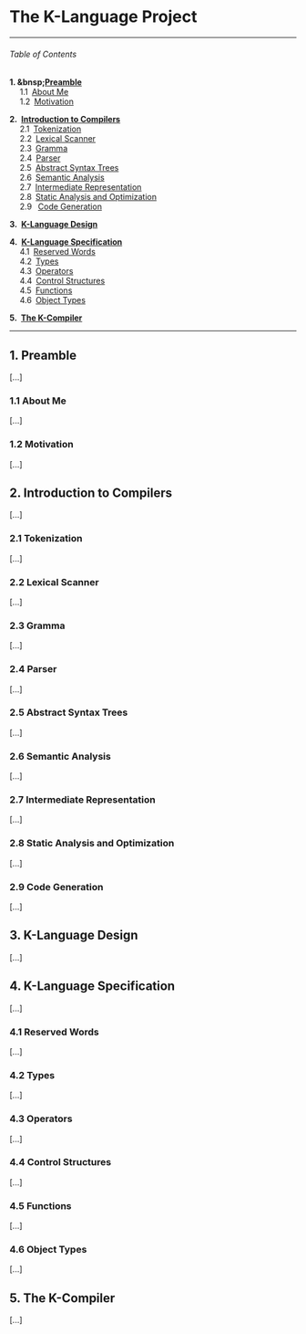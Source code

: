 # The K-Language Project

---
###### Table of Contents

__1. &bnsp;[Preamble](#1-preamble)__  
&ensp;&ensp; 1.1&ensp;[About Me](#11-about-me)  
&ensp;&ensp; 1.2&ensp;[Motivation](#12-motivation)  

__2.&ensp;[Introduction to Compilers](#2-introduction-to-compilers)__  
&ensp;&ensp; 2.1&ensp;[Tokenization](#21-tokenization)  
&ensp;&ensp; 2.2&ensp;[Lexical Scanner](#22-lexical-scanner)  
&ensp;&ensp; 2.3&ensp;[Gramma](#23-gramma)  
&ensp;&ensp; 2.4&ensp;[Parser](#24-parser)  
&ensp;&ensp; 2.5&ensp;[Abstract Syntax Trees](#25-abstract-syntax-trees)  
&ensp;&ensp; 2.6&ensp;[Semantic Analysis](#26-semantic-analysis)  
&ensp;&ensp; 2.7&ensp;[Intermediate Representation](#27-intermediate-representation)  
&ensp;&ensp; 2.8&ensp;[Static Analysis and Optimization](#28-static-analysis-and-optimization)  
&ensp;&ensp; 2.9&ensp; [Code Generation](#29-code-generation)  

__3.&ensp;[K-Language Design](#3-k-language-design)__  

__4.&ensp;[K-Language Specification](#4-k-language-specification)__  
&ensp;&ensp; 4.1&ensp;[Reserved Words](#41-reserved-words)  
&ensp;&ensp; 4.2&ensp;[Types](#42-types)  
&ensp;&ensp; 4.3&ensp;[Operators](#43-operators)  
&ensp;&ensp; 4.4&ensp;[Control Structures](#44-control-structures)  
&ensp;&ensp; 4.5&ensp;[Functions](#45-functions)  
&ensp;&ensp; 4.6&ensp;[Object Types](#46-object-types)  

__5.&ensp;[The K-Compiler](#5-the-k-compiler)__

---

## 1. Preamble
[...]

### 1.1 About Me
[...]

### 1.2 Motivation
[...]


## 2. Introduction to Compilers
[...]

### 2.1 Tokenization
[...]

### 2.2 Lexical Scanner
[...]

### 2.3 Gramma
[...]

### 2.4 Parser
[...]

### 2.5 Abstract Syntax Trees
[...]

### 2.6 Semantic Analysis
[...]

### 2.7 Intermediate Representation
[...]

### 2.8 Static Analysis and Optimization
[...]

### 2.9 Code Generation
[...]


## 3. K-Language Design
[...]

## 4. K-Language Specification
[...]

### 4.1 Reserved Words
[...]

### 4.2 Types
[...]

### 4.3 Operators
[...]

### 4.4 Control Structures
[...]

### 4.5 Functions
[...]

### 4.6 Object Types
[...]


## 5. The K-Compiler
[...]
